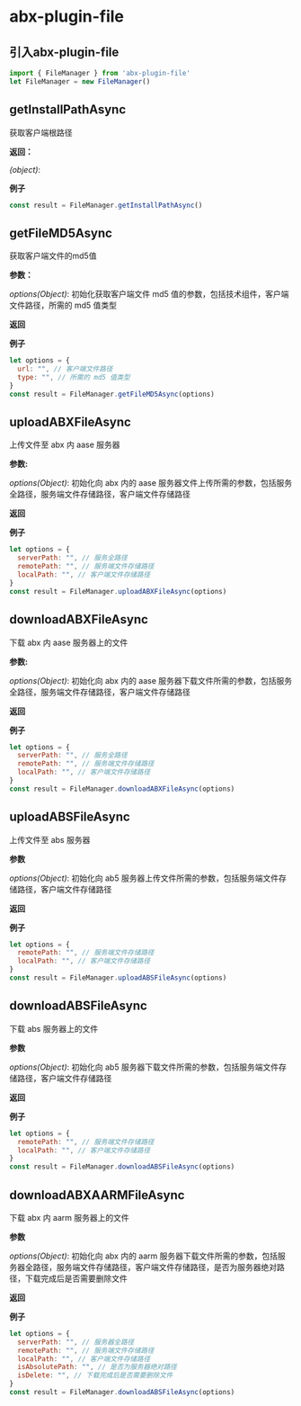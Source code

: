# abx-plugin-file

## 引入abx-plugin-file

``` javascript
import { FileManager } from 'abx-plugin-file'
let FileManager = new FileManager()
```

## getInstallPathAsync
获取客户端根路径

**返回：**

  *(object)*: 

**例子**
``` javascript
const result = FileManager.getInstallPathAsync()
```
   
## getFileMD5Async
获取客户端文件的md5值

**参数：**

  *options(Object)*: 初始化获取客户端文件 md5 值的参数，包括技术组件，客户端文件路径，所需的 md5 值类型

**返回**



**例子**
``` javascript
let options = {
  url: "", // 客户端文件路径
  type: "", // 所需的 md5 值类型
}
const result = FileManager.getFileMD5Async(options)
```
   

## uploadABXFileAsync
上传文件至 abx 内 aase 服务器

**参数:**

  *options(Object)*: 初始化向 abx 内的 aase 服务器文件上传所需的参数，包括服务全路径，服务端文件存储路径，客户端文件存储路径

**返回**


**例子**
``` javascript
let options = {
  serverPath: "", // 服务全路径
  remotePath: "", // 服务端文件存储路径
  localPath: "", // 客户端文件存储路径
}
const result = FileManager.uploadABXFileAsync(options)
```
   
## downloadABXFileAsync
下载 abx 内 aase 服务器上的文件

**参数:**

  *options(Object)*: 初始化向 abx 内的 aase 服务器下载文件所需的参数，包括服务全路径，服务端文件存储路径，客户端文件存储路径

**返回**


**例子**
``` javascript
let options = {
  serverPath: "", // 服务全路径
  remotePath: "", // 服务端文件存储路径
  localPath: "", // 客户端文件存储路径
}
const result = FileManager.downloadABXFileAsync(options)
```
   
## uploadABSFileAsync
上传文件至 abs 服务器

**参数**

  *options(Object)*: 初始化向 ab5 服务器上传文件所需的参数，包括服务端文件存储路径，客户端文件存储路径

**返回**


**例子**
``` javascript
let options = {
  remotePath: "", // 服务端文件存储路径
  localPath: "", // 客户端文件存储路径
}
const result = FileManager.uploadABSFileAsync(options)
```
   
## downloadABSFileAsync
下载 abs 服务器上的文件

**参数**

  *options(Object)*: 初始化向 ab5 服务器下载文件所需的参数，包括服务端文件存储路径，客户端文件存储路径

**返回**


**例子**
``` javascript
let options = {
  remotePath: "", // 服务端文件存储路径
  localPath: "", // 客户端文件存储路径
}
const result = FileManager.downloadABSFileAsync(options)
```

## downloadABXAARMFileAsync
下载 abx 内 aarm 服务器上的文件

**参数**

  *options(Object)*: 初始化向 abx 内的 aarm 服务器下载文件所需的参数，包括服务器全路径，服务端文件存储路径，客户端文件存储路径，是否为服务器绝对路径，下载完成后是否需要删除文件

**返回**


**例子**
``` javascript
let options = {
  serverPath: "", // 服务器全路径
  remotePath: "", // 服务端文件存储路径
  localPath: "", // 客户端文件存储路径
  isAbsolutePath: "", // 是否为服务器绝对路径
  isDelete: "", // 下载完成后是否需要删除文件
}
const result = FileManager.downloadABSFileAsync(options)
```
    